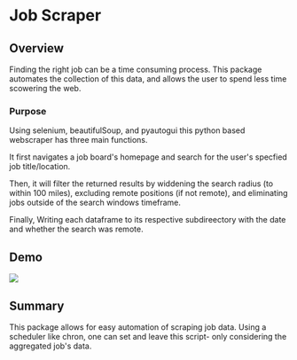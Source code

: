 # Job Scraper
## Overview
Finding the right job can be a time consuming process. This package automates the collection of this data, and allows the user to spend less time scowering the web.

### Purpose
Using selenium, beautifulSoup, and pyautogui this python based webscraper has three main functions.

It first navigates a job board's homepage and search for the user's specfied job title/location.

Then, it will filter the returned results by widdening the search radius (to within 100 miles), excluding remote positions (if not remote), and 
eliminating jobs outside of the search windows timeframe.

Finally, Writing each dataframe to its respective subdireectory with the date and whether the search was remote.
## Demo
![]("https://youtu.be/aaF_v897k6c")

## Summary
This package allows for easy automation of scraping job data. Using a scheduler like chron, one can set and leave this script- only considering the aggregated job's data.
